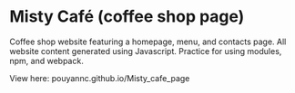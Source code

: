 # Misty Café (coffee shop page)

Coffee shop website featuring a homepage, menu, and contacts page. All website content generated using Javascript. Practice for using modules, npm, and webpack.

View here: pouyannc.github.io/Misty_cafe_page
